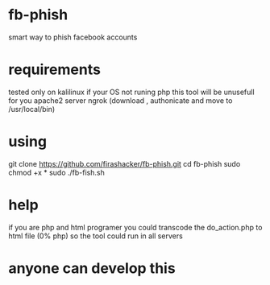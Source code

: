 # fb-phish
smart way to phish facebook accounts

# requirements
tested only on kalilinux if your OS not runing php this tool will be unusefull for you 
apache2 server
ngrok (download , authonicate and move to /usr/local/bin)

# using
git clone https://github.com/firashacker/fb-phish.git
cd fb-phish
sudo chmod +x *
sudo ./fb-fish.sh

# help
if you are php and html programer you could transcode the do_action.php to html file (0% php) so the tool could run
in all servers

# anyone can develop this

